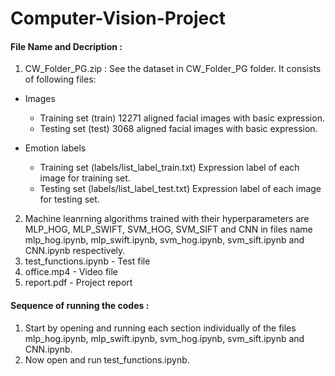 # Computer-Vision-Project
#### File Name and Decription :
1. CW_Folder_PG.zip :
See the dataset in CW_Folder_PG folder. It consists of following files:
- Images
    - Training set (train)
       12271 aligned facial images with basic expression.
    - Testing set (test)
       3068 aligned facial images with basic expression.

- Emotion labels
    - Training set (labels/list_label_train.txt)
       Expression label of each image for training set.
    - Testing set (labels/list_label_test.txt)
       Expression label of each image for testing set.
       
 2. Machine leanrning algorithms trained with their hyperparameters are MLP_HOG, MLP_SWIFT, SVM_HOG, SVM_SIFT and CNN in files name mlp_hog.ipynb, mlp_swift.ipynb, svm_hog.ipynb, svm_sift.ipynb and CNN.ipynb respectively.
 3. test_functions.ipynb - Test file
 4. office.mp4 - Video file
 5. report.pdf - Project report

#### Sequence of running the codes :
1. Start by opening and running each section individually of the files mlp_hog.ipynb, mlp_swift.ipynb, svm_hog.ipynb, svm_sift.ipynb and CNN.ipynb.
2. Now open and run test_functions.ipynb.
